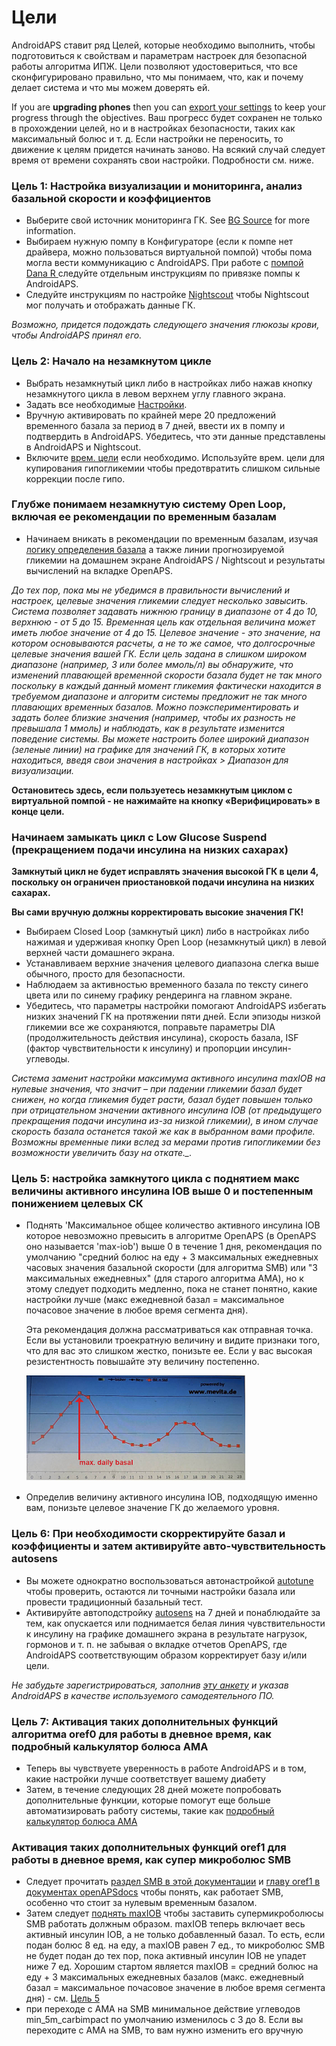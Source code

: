 # Цели

AndroidAPS ставит ряд Целей, которые необходимо выполнить, чтобы подготовиться к свойствам и параметрам настроек для безопасной работы алгоритма ИПЖ. Цели позволяют удостовериться, что все сконфигурировано правильно, что мы понимаем, что, как и почему делает система и что мы можем доверять ей.

If you are **upgrading phones** then you can [export your settings](../Usage/ExportImportSettings) to keep your progress through the objectives. Ваш прогресс будет сохранен не только в прохождении целей, но и в настройках безопасности, таких как максимальный болюс и т. д. Если настройки не переносить, то движение к целям придется начинать заново. На всякий случай следует время от времени сохранять свои настройки. Подробности см. ниже.  

### Цель 1: Настройка визуализации и мониторинга, анализ базальной скорости и коэффициентов

* Выберите свой источник мониторинга ГК. See [BG Source](../Configuration/BG-Source.rst) for more information.
* Выбираем нужную помпу в Конфигураторе (если к помпе нет драйвера, можно пользоваться виртуальной помпой) чтобы пома могла вести коммуникацию с AndroidAPS. При работе с [помпой Dana R ](../Configuration/DanaR-Insulin-Pump.md) следуйте отдельным инструкциям по привязке помпы к AndroidAPS.
* Следуйте инструкциям по настройке [Nightscout](../Installing-AndroidAPS/Nightscout.md) чтобы Nightscout мог получать и отображать данные ГК.

*Возможно, придется подождать следующего значения глюкозы крови, чтобы AndroidAPS принял его.*

### Цель 2: Начало на незамкнутом цикле

* Выбрать незамкнутый цикл либо в настройках либо нажав кнопку незамкнутого цикла в левом верхнем углу главного экрана.
* Задать все необходимые [Настройки](../Configuration/Preferences.md).
* Вручную активировать по крайней мере 20 предложений временного базала за период в 7 дней, ввести их в помпу и подтвердить в AndroidAPS. Убедитесь, что эти данные представлены в AndroidAPS и Nightscout.
* Включите [врем. цели](../Usage/temptarget.md) если необходимо. Используйте врем. цели для купирования гипогликемии чтобы предотвратить слишком сильные коррекции после гипо. 

### Глубже понимаем незамкнутую систему Open Loop, включая ее рекомендации по временным базалам

* Начинаем вникать в рекомендации по временным базалам, изучая [логику определения базала](https://openaps.readthedocs.io/en/latest/docs/While%20You%20Wait%20For%20Gear/Understand-determine-basal.html) а также линии прогнозируемой гликемии на домашнем экране AndroidAPS / Nightscout и результаты вычислений на вкладке OpenAPS.

*До тех пор, пока мы не убедимся в правильности вычислений и настроек, целевые значения гликемии следует несколько завысить. Система позволяет задавать нижнюю границу в диапазоне от 4 до 10, верхнюю - от 5 до 15. Временная цель как отдельная величина может иметь любое значение от 4 до 15. Целевое значение - это значение, на котором основываются расчеты, а не то же самое, что долгосрочные целевые значения вашей ГК. Если цель задана в слишком широком диапазоне (например, 3 или более ммоль/л) вы обнаружите, что изменений плавающей временной скорости базала будет не так много поскольку в каждый данный момент гликемия фактически находится в требуемом диапазоне и алгоритм системы предложит не так много плавающих временных базалов. Можно поэкспериментировать и задать более близкие значения (например, чтобы их разность не превышала 1 ммоль) и наблюдать, как в результате изменится поведение системы. Вы можете настроить более широкий диапазон (зеленые линии) на графике для значений ГК, в которых хотите находиться, введя свои значения в настройках > Диапазон для визуализации.*

**Остановитесь здесь, если пользуетесь незамкнутым циклом с виртуальной помпой - не нажимайте на кнопку «Верифицировать» в конце цели.**

### Начинаем замыкать цикл с Low Glucose Suspend (прекращением подачи инсулина на низких сахарах)

**Замкнутый цикл не будет исправлять значения высокой ГК в цели 4, поскольку он ограничен приостановкой подачи инсулина на низких сахарах.**

**Вы сами вручную должны корректировать высокие значения ГК!**

* Выбираем Closed Loop (замкнутый цикл) либо в настройках либо нажимая и удерживая кнопку Open Loop (незамкнутый цикл) в левой верхней части домашнего экрана.
* Устанавливаем верхние значения целевого диапазона слегка выше обычного, просто для безопасности.
* Наблюдаем за активностью временного базала по тексту синего цвета или по синему графику рендеринга на главном экране.
* Убедитесь, что параметры настройки помогают AndroidAPS избегать низких значений ГК на протяжении пяти дней. Если эпизоды низкой гликемии все же сохраняются, поправьте параметры DIA (продолжительность действия инсулина), скорость базала, ISF (фактор чувствительности к инсулину) и пропорции инсулин-углеводы.

*Система заменит настройки максимума активного инсулина maxIOB на нулевые значения, что значит – при падении гликемии базал будет снижен, но когда гликемия будет расти, базал будет повышен только при отрицательном значении активного инсулина IOB (от предыдущего прекращения подачи инсулина из-за низкой гликемии), в ином случае скорость базала останется такой же как в выбранном вами профиле. Возможны временные пики вслед за мерами против гипогликемии без возможности увеличить базу на откате._.*

### Цель 5: настройка замкнутого цикла с поднятием макс величины активного инсулина IOB выше 0 и постепенным понижением целевых СК

* Поднять 'Максимальное общее количество активного инсулина IOB которое невозможно превысить в алгоритме OpenAPS (в OpenAPS оно называется 'max-iob') выше 0 в течение 1 дня, рекомендация по умолчанию "средний болюс на еду + 3 максимальных ежедневных часовых значения базальной скорости (для алгоритма SMB) или "3 максимальных ежедневных" (для старого алгоритма AMA), но к этому следует подходить медленно, пока не станет понятно, какие настройки лучше (макс ежедневной базал = максимальное почасовое значение в любое время сегмента дня).
    
    Эта рекомендация должна рассматриваться как отправная точка. Если вы установили троекратную величину и видите признаки того, что для вас это слишком жестко, понизьте ее. Если у вас высокая резистентность повышайте эту величину постепенно.
    
    ![максимальный суточный базал](../images/MaxDailyBasal.png)

* Определив величину активного инсулина IOB, подходящую именно вам, понизьте целевое значение ГК до желаемого уровня.

### Цель 6: При необходимости скорректируйте базал и коэффициенты и затем активируйте авто-чувствительность autosens

* Вы можете однократно воспользоваться автонастройкой [autotune](https://openaps.readthedocs.io/en/latest/docs/Customize-Iterate/autotune.html) чтобы проверить, остаются ли точными настройки базала или провести традиционный базальный тест.
* Активируйте автоподстройку [autosens](../Usage/Open-APS-features.md) на 7 дней и понаблюдайте за тем, как опускается или поднимается белая линия чувствительности к инсулину на графике домашнего экрана в результате нагрузок, гормонов и т. п. не забывая о вкладке отчетов OpenAPS, где AndroidAPS соответствующим образом корректирует базу и/или цели.

*Не забудьте зарегистрироваться, заполнив [эту анкету](http://bit.ly/nowlooping) и указав AndroidAPS в качестве используемого самодеятельного ПО.*

### Цель 7: Активация таких дополнительных функций алгоритма oref0 для работы в дневное время, как подробный калькулятор болюса AMA

* Теперь вы чувствуете уверенность в работе AndroidAPS и в том, какие настройки лучше соответствует вашему диабету
* Затем, в течение следующих 28 дней можете попробовать дополнительные функции, которые помогут еще больше автоматизировать работу системы, такие как [подробный калькулятор болюса AMA](../Usage/Open-APS-features#advanced-meal-assist-ama)

### Активация таких дополнительных функций oref1 для работы в дневное время, как супер микроболюс SMB

* Следует прочитать [раздел SMB в этой документации](../Usage/Open-APS-features#super-micro-bolus-smb) и [главу oref1 в документах openAPSdocs](https://openaps.readthedocs.io/en/latest/docs/Customize-Iterate/oref1.html) чтобы понять, как работает SMB, особенно что стоит за нулевым временным базалом.
* Затем следует [поднять maxIOB](../Usage/Open-APS-features#maximum-total-iob-openaps-cant-go-over-openaps-max-iob) чтобы заставить супермикроболюсы SMB работать должным образом. maxIOB теперь включает весь активный инсулин IOB, а не только добавленный базал. То есть, если подан болюс 8 ед. на еду, а maxIOB равен 7 ед., то микроболюс SMB не будет подан до тех пор, пока активный инсулин IOB не упадет ниже 7 ед. Хорошим стартом является maxIOB = средний болюс на еду + 3 максимальных ежедневных базалов (макс. ежедневный базал = максимальное почасовое значение в любое время сегмента дня) - см. [Цель 5](../Usage/Objectives#objective-5-tuning-the-closed-loop-raising-max-iob-above-0-and-gradually-lowering-bg-targets)
* при переходе с AMA на SMB минимальное действие углеводов min_5m_carbimpact по умолчанию изменилось с 3 до 8. Если вы переходите с AMA на SMB, то вам нужно изменить его вручную